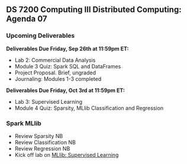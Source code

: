 ## DS 7200 Computing III Distributed Computing: Agenda 07


### Upcoming Deliverables

**Deliverables Due Friday, Sep 26th at 11:59pm ET:**  
- Lab 2: Commercial Data Analysis
- Module 3 Quiz: Spark SQL and DataFrames
- Project Proposal. Brief, ungraded
- Journaling: Modules 1-3 completed

**Deliverables Due Friday, Oct 3rd at 11:59pm ET:**  
- Lab 3: Supervised Learning
- Module 4 Quiz: Sparsity, MLlib Classification and Regression


### Spark MLlib

- Review Sparsity NB
- Review Classification NB
- Review Regression NB
- Kick off lab on [MLlib: Supervised Learning](https://github.com/UVADS/distributed_computing/blob/main/04_mllib_intro_and_supervised_learning/lab_supervised_learning.ipynb)


